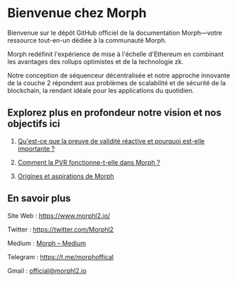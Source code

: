 # Bienvenue chez Morph

Bienvenue sur le dépôt GitHub officiel de la documentation Morph—votre ressource tout-en-un dédiée à la communauté Morph.

Morph redéfinit l'expérience de mise à l'échelle d'Ethereum en combinant les avantages des rollups optimistes et de la technologie zk.

Notre conception de séquenceur décentralisée et notre approche innovante de la couche 2 répondent aux problèmes de scalabilité et de sécurité de la blockchain, la rendant idéale pour les applications du quotidien.

## Explorez plus en profondeur notre vision et nos objectifs ici

1. [Qu'est-ce que la preuve de validité réactive et pourquoi est-elle importante ?](https://docs.morphl2.io/docs/how-morph-works/optimistic-zkevm)

2. [Comment la PVR fonctionne-t-elle dans Morph ?](https://medium.com/@morphlayer2/how-does-rvp-run-in-morph-6025233a21cc)

3. [Origines et aspirations de Morph](https://medium.com/@morphlayer2/morphys-origins-and-aspirations-7afc0280a8e2)

## En savoir plus

Site Web : https://www.morphl2.io/

Twitter : https://twitter.com/Morphl2

Medium : [Morph – Medium](https://medium.com/@morphlayer2)

Telegram : https://t.me/morphoffical

Gmail : official@morphl2.io